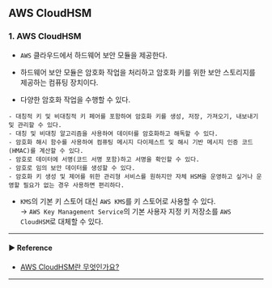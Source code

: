 ## AWS CloudHSM
### 1. AWS CloudHSM
- `AWS` 클라우드에서 하드웨어 보안 모듈을 제공한다. 

- 하드웨어 보안 모듈은 암호화 작업을 처리하고 암호화 키를 위한 보안 스토리지를 제공하는 컴퓨팅 장치이다.

- 다양한 암호화 작업을 수행할 수 있다.
~~~
- 대칭적 키 및 비대칭적 키 페어를 포함하여 암호화 키를 생성, 저장, 가져오기, 내보내기 및 관리할 수 있다.
- 대칭 및 비대칭 알고리즘을 사용하여 데이터를 암호화하고 해독할 수 있다.
- 암호화 해시 함수를 사용하여 컴퓨팅 메시지 다이제스트 및 해시 기반 메시지 인증 코드(HMAC)를 계산할 수 있다.
- 암호로 데이터에 서명(코드 서명 포함)하고 서명을 확인할 수 있다.
- 암호로 임의 보안 데이터를 생성할 수 있다.
- 암호화 키 생성 및 제어를 위한 관리형 서비스를 원하지만 자체 HSM을 운영하고 싶거나 운영할 필요가 없는 경우 사용하면 편리하다.
~~~

- `KMS`의 기본 키 스토어 대신 `AWS KMS`를 키 스토어로 사용할 수 있다.  
→ `AWS Key Management Service`의 기본 사용자 지정 키 저장소를 `AWS CloudHSM`로 대체할 수 있다.

---
#### ▶ Reference
- [AWS CloudHSM란 무엇인가요?](https://docs.aws.amazon.com/ko_kr/cloudhsm/latest/userguide/introduction.html)
---